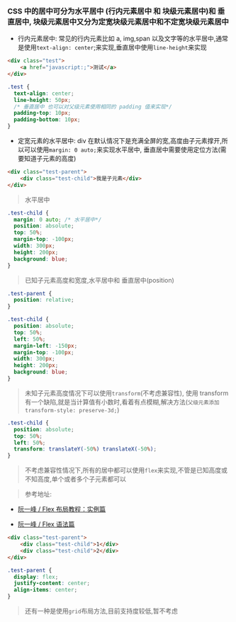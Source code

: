 ### CSS 中的居中可分为水平居中 (行内元素居中 和 块级元素居中)和 垂直居中, 块级元素居中又分为定宽块级元素居中和不定宽块级元素居中

- 行内元素居中: 常见的行内元素比如 a, img,span 以及文字等的水平居中,通常是使用`text-align: center`;来实现,垂直居中使用`line-height`来实现

```html
<div class="test">
	<a href="javascript:;">测试</a>
</div>
```

```css
.test {
  text-align: center;
  line-height: 50px;
  /* 垂直居中 也可以对父级元素使用相同的 padding 值来实现*/
  padding-top: 10px;
  padding-bottom: 10px;
}
```

- 定宽元素的水平居中: div 在默认情况下是充满全屏的宽,高度由子元素撑开,所以可以使用`margin: 0 auto;`来实现水平居中, 垂直居中需要使用定位方法(需要知道子元素的高度)

```html
<div class="test-parent">
	<div class="test-child">我是子元素</div>
</div>
```

> 水平居中

```css
.test-child {
  margin: 0 auto; /* 水平居中*/
  position: absolute;
  top: 50%;
  margin-top: -100px;
  width: 300px;
  height: 200px;
  background: blue;
}
```

> 已知子元素高度和宽度,水平居中和 垂直居中(position)

```css
.test-parent {
  position: relative;
}

.test-child {
  position: absolute;
  top: 50%;
  left: 50%;
  margin-left: -150px;
  margin-top: -100px;
  width: 300px;
  height: 200px;
  background: blue;
}
```

> 未知子元素高度情况下可以使用`transform`(不考虑兼容性), 使用 transform 有一个缺陷,就是当计算值有小数时,看着有点模糊,解决方法(`父级元素添加transform-style: preserve-3d;`)

```css
.test-child {
  position: absolute;
  top: 50%;
  left: 50%;
  transform: translateY(-50%) translateX(-50%);
}
```

> 不考虑兼容性情况下,所有的居中都可以使用`flex`来实现,不管是已知高度或不知高度,单个或者多个子元素都可以

> 参考地址:

- [阮一峰 / Flex 布局教程：实例篇](http://www.ruanyifeng.com/blog/2015/07/flex-examples.html)

- [阮一峰 / Flex 语法篇](http://www.ruanyifeng.com/blog/2015/07/flex-grammar.html)

```html
<div class="test-parent">
	<div class="test-child">1</div>
	<div class="test-child">2</div>
</div>
```

```css
.test-parent {
  display: flex;
  justify-content: center;
  align-items: center;
}
```

> 还有一种是使用`grid`布局方法,目前支持度较低,暂不考虑
